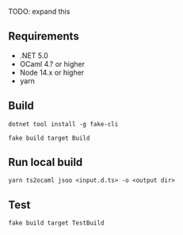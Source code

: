 TODO: expand this

## Requirements

- .NET 5.0
- OCaml 4.? or higher
- Node 14.x or higher
- yarn

## Build

`dotnet tool install -g fake-cli`

`fake build target Build`

## Run local build

`yarn ts2ocaml jsoo <input.d.ts> -o <output dir>`

## Test

`fake build target TestBuild`
